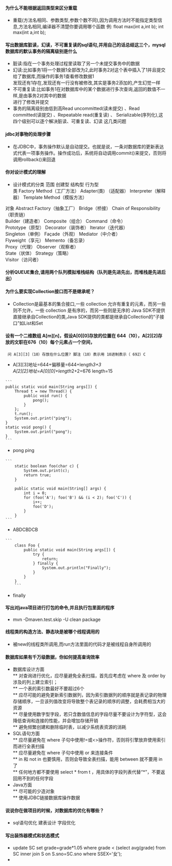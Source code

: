 #### 为什么不能根据返回类型来区分重载
* 重载(方法名相同、参数类型,参数个数不同),因为调用方法时不能指定类型信息,方法名相同,编译器不清楚你要调用哪个函数
例: float max(int a,int b);    int max(int a,int b);

#### 写出数据库脏读，幻读，不可重复读的sql语句,并用自己的话总结这三个，mysql数据库的默认事务的隔离级别是什么
* 脏读:指在一个事务处理过程里读取了另一个未提交事务中的数据  
* 幻读:比如事务1将一个数据1全部改为2,此时事务2对这个表中插入了1并且提交给了数据库,而操作的事务1查看修改数据1  
发现还有1存在,发现还有一行没有被修改,其实是事务2添加的,产生幻觉一样  
* 不可重复读:比如事务1在对数据库中的某个数据进行多次查询,返回的数值不一样,是由事务2对其中的数据  
进行了修改并提交
* 事务的隔离级别由低到高Read uncommitted(读未提交) 、Read committed(读提交) 、Repeatable read(重复读) 、
Serializable(序列化),这四个级别可以逐个解决脏读、可重复读、幻读 这几类问题
#### jdbc对事物的处理步骤
* 在JDBC中，事务操作默认是自动提交。也就是说，一条对数据库的更新表达式代表一项事务操作。操作成功后，系统将自动调用commit()来提交，否则将调用rollback()来回退
#### 你对设计模式的理解
* 设计模式的分类
范围	     创建型	                         结构型	                  行为型  
类      Factory Method（工厂方法）         Adapter(类) （适配器）    Interpreter（解释器）
                                                                Template Method（模版方法）  

对象    Abstract Factory（抽象工厂）        Bridge（桥接）           Chain of Responsibility（职责链）      
        Builder（建造者）                  Composite（组合）         Command（命令）     
        Prototype（原型）                  Decorator（装饰者）       Iterator（迭代器）  
        Singleton（单例）                  Façade（外观）            Mediator（中介者）  
                                          Flyweight（享元）         Memento（备忘录）  
                                          Proxy（代理）             Observer（观察者）  
                                                                    State（状体） 
                                                                    Strategy（策略）  
                                                                    Visitor（访问者）
      

#### 分析QUEUE集合,请用两个队列模拟堆栈结构（队列是先进先出，而堆栈是先进后出）


#### 为什么要实现Collection接口而不是继承呢？
* Collection是最基本的集合接口,一些 collection 允许有重复的元素，而另一些则不允许。一些 collection 是有序的，而另一些则是无序的
Java SDK不提供直接继承自Collection的类,Java SDK提供的类都是继承自Collection的“子接口”如List和Set


#### 设有一个二维数组 A[m][n]，假设A[0][0]存放的位置在 644（10），A[2][2]存放的文职在676（10）每个元素占一个空间，
     问 A[3][3]（10）存放在什么位置? 脚注（10）表示用 10进制表示（ 692）C
     
*  A[3][3]地址=644+偏移量=644+length*3+3  
   A[2][2]地址=A[0][0]+length*2+2=676    length=15

#### 
    ```
    public static void main(String args[]) {
        Thread t = new Thread() {
            public void run() {
                pong();
            }
        };
        t.run();
        System.out.print("ping");
    }
    static void pong() {
        System.out.print("pong");
    }
    ```
* pong ping
#### 
    ```
        static boolean foo(char c) {
            System.out.print(c);
            return true;
        }
        
        public static void main(String[] args) {
            int i = 0;
            for (foo('A'); foo('B') && (i < 2); foo('C')) {
                i++;
                foo('D');
            }
        }
    ```
 * ABDCBDCB
 
 #### 
    ```
        class Foo {
            public static void main(String args[]) {
                try {
                    return;
                } finally {
                    System.out.println("Finally");
                }
            }
        }
        ```
 * finally
#### 写出对java项目进行打包的命令,并且执行包里面的程序
*  mvn -Dmaven.test.skip -U clean package

#### 线程类的构造方法、静态块是被哪个线程调用的
* 被new的线程类所调用,而run方法里面的代码才是被线程自身所调用的
#### 数据库如果有千万级数据，你如何提高查询效率
* 数据库设计方面  
** 对查询进行优化，应尽量避免全表扫描，首先应考虑在 where 及 order by 涉及的列上建立索引；  
** 一个表的索引数最好不要超过6个  
** 应尽可能的避免更新索引数据列，因为索引数据列的顺序就是表记录的物理存储顺序，一旦该列值改变将导致整个表记录的顺序的调整，会耗费相当大的资源  
** 尽量使用数字型字段，若只含数值信息的字段尽量不要设计为字符型，这会降低查询和连接的性能，并会增加存储开销  
** 避免频繁创建和删除临时表，以减少系统表资源的消耗   
* SQL语句方面  
** 应尽量避免在 where 子句中使用!=或<>操作符，否则将引擎放弃使用索引而进行全表扫描  
** 应尽量避免在 where 子句中使用 or 来连接条件  
** in 和 not in 也要慎用，否则会导致全表扫描，能用 between 就不要用 in 了  
** 任何地方都不要使用 select * from t ，用具体的字段列表代替“*”，不要返回用不到的任何字段  
* Java方面  
** 尽可能的少造对象  
** 使用JDBC链接数据库操作数据  

#### 说说你在做项目的时候，对数据库的优化有哪些？
* sql语句优化  建表设计  字段优化

#### 写出装饰器模式和状态模式


#### 
* update SC set grade=grade*1.05 where  grade < (select avg(grade) from SC inner join S on S.sno=SC.sno where SSEX='女');
* 